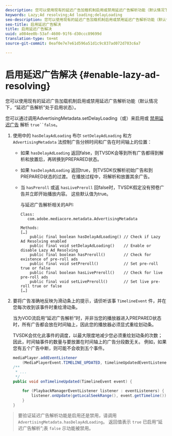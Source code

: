 ```yaml
---
description: 您可以使用现有的延迟广告加载机制启用或禁用延迟广告解析功能（默认情况下，“延迟广告解析”处于启用状态）。
keywords: Lazy;Ad resolving;Ad loading;delayLoading
seo-description: 您可以使用现有的延迟广告加载机制启用或禁用延迟广告解析功能（默认情况下，“延迟广告解析”处于启用状态）。
seo-title: 启用延迟广告解决
title: 启用延迟广告解决
uuid: a084ee0b-53af-4600-91f6-d30ccc89699d
translation-type: tm+mt
source-git-commit: 0eaf0e7e7e61d596a51d1c9c837ad072d703c6a7

---
```



# 启用延迟广告解决 {#enable-lazy-ad-resolving}

您可以使用现有的延迟广告加载机制启用或禁用延迟广告解析功能（默认情况下，“延迟广告解析”处于启用状态）。

您可以通过调用AdvertisingMetadata.setDelayLoading（或）来启用或 [禁用延迟广告](https://help.adobe.com/en_US/primetime/api/psdk/javadoc_2.4/com/adobe/mediacore/metadata/AdvertisingMetadata.html#setDelayAdLoading-boolean-) 解析 `true``false`。

1. 使用中的 `hasDelayAdLoading` 布尔 `setDelayAdLoading` 和方 `AdvertisingMetadata` 法控制广告分辨时间和广告在时间轴上的位置：

   * 如果 `hasDelayAdLoading` 返回false，则TVSDK会等到所有广告都得到解析和放置后，再转换到PREPARED状态。
   * 如果 `hasDelayAdLoading` 返回true，则TVSDK仅解析初始广告和到PREPARED状态的过渡。 在播放过程中，将解析和放置其余广告。
   * 当 `hasPreroll` 或返 `hasLivePreroll` 回false时，TVSDK假定没有预卷广告并立即开始播放内容。 这些默认值为true。

      与延迟广告解析相关的API:

      ```
      Class: 
         com.adobe.mediacore.metadata.AdvertisingMetadata 
      
      Methods: 
      […] 
          public final boolean hasDelayAdLoading() // Check if Lazy Ad Resolving enabled 
          public final void setDelayAdLoading()    // Enable or disable Lazy Ad Resolving 
          public final boolean hasPreroll()        // Check for existence of pre-roll ads 
          public final void setPreroll()           // Set pre-roll true or false 
          public final boolean hasLivePreroll()    // Check for live pre-roll ads 
          public final void setLivePreroll()       // Set live pre-roll true or false 
      […]
      ```

1. 要将广告准确地反映为滑动条上的提示，请侦听该事 `TimelineEvent` 件，并在您每次收到该事件时重绘滑动条。

   当为VOD流启用“延迟广告解析”时，并非当您的播放器进入PREPARED状态时，所有广告都会放在时间轴上，因此您的播放器必须显式重绘划动条。

   TVSDK会优化此事件的调度，以最大限度地减少您必须重绘划动条的次数；因此，时间轴事件的数量与要放置在时间轴上的广告分段数无关。 例如，如果您有五个广告中断，则可能不会收到五个事件。

   ```java
   mediaPlayer.addEventListener 
       (MediaPlayerEvent.TIMELINE_UPDATED, timelineUpdatedEventListener); 
   /** 
    * ... 
    */ 
   public void onTimelineUpdated(TimelineEvent event) { 
   
       for (PlaybackManagerEventListener listener : eventListeners) { 
           listener.onUpdate(getLocalSeekRange(), event.getTimeline()); 
       } 
   } 
   ```

>要验证延迟广告解析功能是启用还是禁用，请调用 `AdvertisingMetadata.hasDelayAdLoading`。 返回值表示 `true` 已启用“延迟广告解析”;表 `false` 示功能被禁用。

